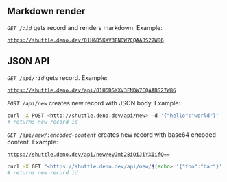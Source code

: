 ## **Markdown render**

_`GET /:id`_ gets record and renders markdown. Example:

[`https://shuttle.deno.dev/01H6D5KXV3FNDW7CQAABS27W86`](https://shuttle.deno.dev/01H6D5KXV3FNDW7CQAABS27W86)

## **JSON API**

_`GET /api/:id`_ gets record. Example:

[`https://shuttle.deno.dev/api/01H6D5KXV3FNDW7CQAABS27W86`](http://shuttle.deno.dev/api/01H6D5KXV3FNDW7CQAABS27W86)

_`POST /api/new`_ creates new record with JSON body. Example:

```sh
curl -X POST <http://shuttle.deno.dev/api/new> -d '{"hello":"world"}'
# returns new record id
```

_`GET /api/new/:encoded-content`_ creates new record with base64 encoded content. Example:

[`https://shuttle.deno.dev/api/new/eyJmb28iOiJiYXIifQ==`](https://shuttle.deno.dev/api/new/eyJmb28iOiJiYXIifQ==)

```sh
curl -X GET "<https://shuttle.deno.dev/api/new/$(echo> '{"foo":"bar"}' | base64)"
# returns new record id
```
